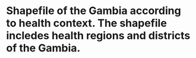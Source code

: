 # Shapefile of the Gambia according to health context. The shapefile incledes health regions and districts of the Gambia.
